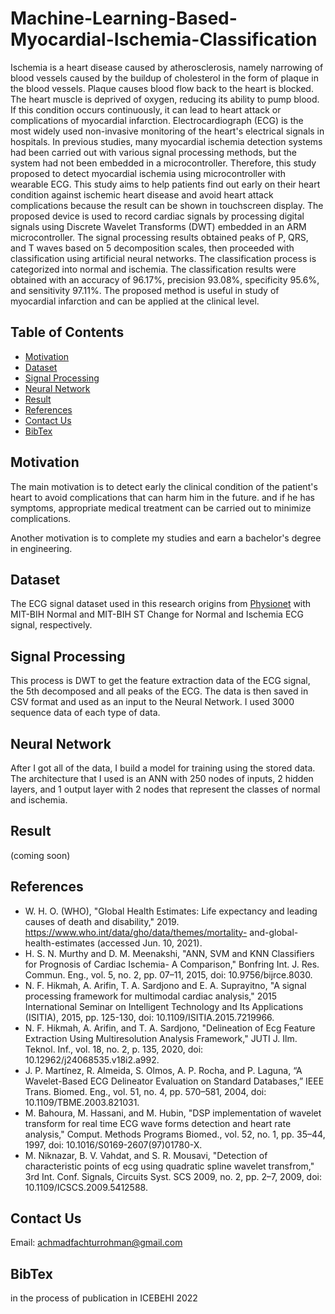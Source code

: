 # Machine-Learning-Based-Myocardial-Ischemia-Classification
Ischemia is a heart disease caused by atherosclerosis, namely narrowing of blood vessels caused by the buildup of cholesterol in the form of plaque in the blood vessels. Plaque causes blood flow back to the heart is blocked. The heart muscle is deprived of oxygen, reducing its ability to pump blood. If this condition occurs continuously, it can lead to heart attack or complications of myocardial infarction. Electrocardiograph (ECG) is the most widely used non-invasive monitoring of the heart's electrical signals in hospitals. In previous studies, many myocardial ischemia detection systems had been carried out with various signal processing methods, but the system had not been embedded in a microcontroller. Therefore, this study proposed to detect myocardial ischemia using microcontroller with wearable ECG. This study aims to help patients find out early on their heart condition against ischemic heart disease and avoid heart attack complications because the result can be shown in touchscreen display. The proposed device is used to record cardiac signals by processing digital signals using Discrete Wavelet Transforms (DWT) embedded in an ARM microcontroller. The signal processing results obtained peaks of P, QRS, and T waves based on 5 decomposition scales, then proceeded with classification using artificial neural networks. The classification process is categorized into normal and ischemia. The classification results were obtained with an accuracy of 96.17%, precision 93.08%, specificity 95.6%, and sensitivity 97.11%. The proposed method is useful in study of myocardial infarction and can be applied at the clinical level.

## Table of Contents
- [Motivation](#section-1)
- [Dataset](#section-2)
- [Signal Processing](#section-3)
- [Neural Network](#section-4)
- [Result](#section-5)
- [References](#section-6)
- [Contact Us](#section-7)
- [BibTex](#section-8)

## Motivation
The main motivation is to detect early the clinical condition of the patient's heart to avoid complications that can harm him in the future. and if he has symptoms, appropriate medical treatment can be carried out to minimize complications.

Another motivation is to complete my studies and earn a bachelor's degree in engineering.

## Dataset
The ECG signal dataset used in this research origins from [Physionet](https://archive.physionet.org/cgi-bin/atm/ATM) with MIT-BIH Normal and MIT-BIH ST Change for Normal and Ischemia ECG signal, respectively. 

## Signal Processing
This process is DWT to get the feature extraction data of the ECG signal, the 5th decomposed and all peaks of the ECG. The data is then saved in CSV format and used as an input to the Neural Network. I used 3000 sequence data of each type of data.

## Neural Network
After I got all of the data, I build a model for training using the stored data. The architecture that I used is an ANN with 250 nodes of inputs, 2 hidden layers, and 1 output layer with 2 nodes that represent the classes of normal and ischemia.

## Result
(coming soon)

## References
-	W. H. O. (WHO), "Global Health Estimates: Life expectancy and leading causes of death and disability," 2019. https://www.who.int/data/gho/data/themes/mortality- and-global-health-estimates (accessed Jun. 10, 2021).
-	H. S. N. Murthy and D. M. Meenakshi, "ANN, SVM and KNN Classifiers for Prognosis of Cardiac Ischemia- A Comparison," Bonfring Int. J. Res. Commun. Eng., vol. 5, no. 2, pp. 07–11, 2015, doi: 10.9756/bijrce.8030.
-	N. F. Hikmah, A. Arifin, T. A. Sardjono and E. A. Suprayitno, "A signal processing framework for multimodal cardiac analysis," 2015 International Seminar on Intelligent Technology and Its Applications (ISITIA), 2015, pp. 125-130, doi: 10.1109/ISITIA.2015.7219966.
-	N. F. Hikmah, A. Arifin, and T. A. Sardjono, "Delineation of Ecg Feature Extraction Using Multiresolution Analysis Framework," JUTI J. Ilm. Teknol. Inf., vol. 18, no. 2, p. 135, 2020, doi: 10.12962/j24068535.v18i2.a992. 
-	J. P. Martínez, R. Almeida, S. Olmos, A. P. Rocha, and P. Laguna, “A Wavelet-Based ECG Delineator Evaluation on Standard Databases,” IEEE Trans. Biomed. Eng., vol. 51, no. 4, pp. 570–581, 2004, doi: 10.1109/TBME.2003.821031. 
-	M. Bahoura, M. Hassani, and M. Hubin, "DSP implementation of wavelet transform for real time ECG wave forms detection and heart rate analysis," Comput. Methods Programs Biomed., vol. 52, no. 1, pp. 35–44, 1997, doi: 10.1016/S0169-2607(97)01780-X. 
-	M. Niknazar, B. V. Vahdat, and S. R. Mousavi, "Detection of characteristic points of ecg using quadratic spline wavelet transfrom," 3rd Int. Conf. Signals, Circuits Syst. SCS 2009, no. 2, pp. 2–7, 2009, doi: 10.1109/ICSCS.2009.5412588.

## Contact Us
Email: achmadfachturrohman@gmail.com

## BibTex
in the process of publication in ICEBEHI 2022




